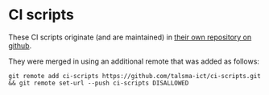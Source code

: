 # CI scripts

These CI scripts originate (and are maintained) in 
[their own repository on github](https://github.com/talsma-ict/ci-scripts).

They were merged in using an additional remote that was added as follows:
```shell
git remote add ci-scripts https://github.com/talsma-ict/ci-scripts.git && git remote set-url --push ci-scripts DISALLOWED
```
